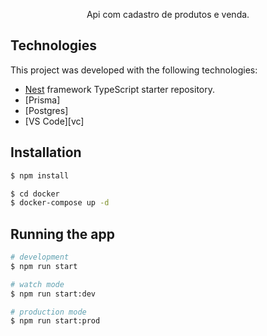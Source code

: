 <p align="center">Api com cadastro de produtos e venda.</p>

## Technologies

This project was developed with the following technologies:

- [Nest](https://github.com/nestjs/nest) framework TypeScript starter repository.
- [Prisma]
- [Postgres]
- [VS Code][vc]

## Installation

```bash
$ npm install
```

```bash
$ cd docker
$ docker-compose up -d
```

## Running the app

```bash
# development
$ npm run start

# watch mode
$ npm run start:dev

# production mode
$ npm run start:prod
```
